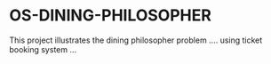 # OS-DINING-PHILOSOPHER
This project illustrates the dining philosopher problem .... using ticket booking system ...
